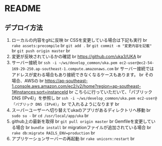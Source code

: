 # README

## デプロイ方法
1. ローカルの内容をgitに反映 br
	CSSを変更している場合は下記も実行 br
	`rake assets:precompile` br
	`git add .` br
	`git commit -m "変更内容を記載"` br
	`git push origin master` br
1. 変更が反映されているかの確認 br
	https://github.com/uka3/UKA br
1. サーバー接続 br
	`ssh -i ~/ws/develop_common/uka.pem ec2-user@ec2-54-169-29-250.ap-southeast-1.compute.amazonaws.com` br
	サーバー接続ではアドレスが変わる場合もあり接続できなくなるケースもあります。 br
	その場合、AWSの br
	https://ap-southeast-1.console.aws.amazon.com/ec2/v2/home?region=ap-southeast-1#Instances:sort=instanceId  br
	こちらに行っていただいて、「パブリック DNS (IPv4)」を参照し br
	`ssh -i ~/ws/develop_common/uka.pem ec2-user@「パブリック DNS (IPv4)」` br
	で入れるようになります br
1. スーパーユーザーへ切り替えてukaのアプリがあるディレクトリへ移動 br
	`sudo su -` br
	`cd /usr/local/app/uka` br
1. github上の最新を取得 br
	`git pull origin master` br
	Gemfileを変更している場合 br
	`bundle install` br
	migrationファイルが追加されている場合 br
	`rake db:migrate RAILS_ENV=production` br
1. アプリケーションサーバーの再起動 br
	`rake unicorn:restart` br
